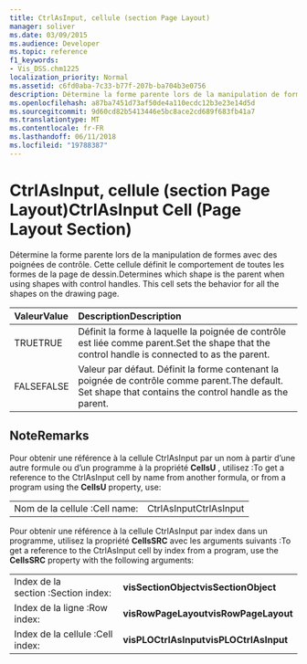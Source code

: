```yaml
---
title: CtrlAsInput, cellule (section Page Layout)
manager: soliver
ms.date: 03/09/2015
ms.audience: Developer
ms.topic: reference
f1_keywords:
- Vis_DSS.chm1225
localization_priority: Normal
ms.assetid: c6fd0aba-7c33-b77f-207b-ba704b3e0756
description: Détermine la forme parente lors de la manipulation de formes avec des poignées de contrôle. Cette cellule définit le comportement de toutes les formes de la page de dessin.
ms.openlocfilehash: a87ba7451d73af50de4a110ecdc12b3e23e14d5d
ms.sourcegitcommit: 9d60cd82b5413446e5bc8ace2cd689f683fb41a7
ms.translationtype: MT
ms.contentlocale: fr-FR
ms.lasthandoff: 06/11/2018
ms.locfileid: "19788387"
---
```

# <a name="ctrlasinput-cell-page-layout-section"></a><span data-ttu-id="26a09-104">CtrlAsInput, cellule (section Page Layout)</span><span class="sxs-lookup"><span data-stu-id="26a09-104">CtrlAsInput Cell (Page Layout Section)</span></span>

<span data-ttu-id="26a09-p102">Détermine la forme parente lors de la manipulation de formes avec des poignées de contrôle. Cette cellule définit le comportement de toutes les formes de la page de dessin.</span><span class="sxs-lookup"><span data-stu-id="26a09-p102">Determines which shape is the parent when using shapes with control handles. This cell sets the behavior for all the shapes on the drawing page.</span></span>
  
|<span data-ttu-id="26a09-107">**Valeur**</span><span class="sxs-lookup"><span data-stu-id="26a09-107">**Value**</span></span>|<span data-ttu-id="26a09-108">**Description**</span><span class="sxs-lookup"><span data-stu-id="26a09-108">**Description**</span></span>|
|:-----|:-----|
| <span data-ttu-id="26a09-109">TRUE</span><span class="sxs-lookup"><span data-stu-id="26a09-109">TRUE</span></span>  <br/> | <span data-ttu-id="26a09-110">Définit la forme à laquelle la poignée de contrôle est liée comme parent.</span><span class="sxs-lookup"><span data-stu-id="26a09-110">Set the shape that the control handle is connected to as the parent.</span></span>  <br/> |
| <span data-ttu-id="26a09-111">FALSE</span><span class="sxs-lookup"><span data-stu-id="26a09-111">FALSE</span></span>  <br/> | <span data-ttu-id="26a09-p103">Valeur par défaut. Définit la forme contenant la poignée de contrôle comme parent.</span><span class="sxs-lookup"><span data-stu-id="26a09-p103">The default. Set shape that contains the control handle as the parent.</span></span>  <br/> |
   
## <a name="remarks"></a><span data-ttu-id="26a09-114">Note</span><span class="sxs-lookup"><span data-stu-id="26a09-114">Remarks</span></span>

<span data-ttu-id="26a09-115">Pour obtenir une référence à la cellule CtrlAsInput par un nom à partir d’une autre formule ou d’un programme à la propriété **CellsU** , utilisez :</span><span class="sxs-lookup"><span data-stu-id="26a09-115">To get a reference to the CtrlAsInput cell by name from another formula, or from a program using the **CellsU** property, use:</span></span> 
  
|||
|:-----|:-----|
| <span data-ttu-id="26a09-116">Nom de la cellule :</span><span class="sxs-lookup"><span data-stu-id="26a09-116">Cell name:</span></span>  <br/> | <span data-ttu-id="26a09-117">CtrlAsInput</span><span class="sxs-lookup"><span data-stu-id="26a09-117">CtrlAsInput</span></span>  <br/> |
   
<span data-ttu-id="26a09-118">Pour obtenir une référence à la cellule CtrlAsInput par index dans un programme, utilisez la propriété **CellsSRC** avec les arguments suivants :</span><span class="sxs-lookup"><span data-stu-id="26a09-118">To get a reference to the CtrlAsInput cell by index from a program, use the **CellsSRC** property with the following arguments:</span></span> 
  
|||
|:-----|:-----|
| <span data-ttu-id="26a09-119">Index de la section :</span><span class="sxs-lookup"><span data-stu-id="26a09-119">Section index:</span></span>  <br/> |<span data-ttu-id="26a09-120">**visSectionObject**</span><span class="sxs-lookup"><span data-stu-id="26a09-120">**visSectionObject**</span></span> <br/> |
| <span data-ttu-id="26a09-121">Index de la ligne :</span><span class="sxs-lookup"><span data-stu-id="26a09-121">Row index:</span></span>  <br/> |<span data-ttu-id="26a09-122">**visRowPageLayout**</span><span class="sxs-lookup"><span data-stu-id="26a09-122">**visRowPageLayout**</span></span> <br/> |
| <span data-ttu-id="26a09-123">Index de la cellule :</span><span class="sxs-lookup"><span data-stu-id="26a09-123">Cell index:</span></span>  <br/> |<span data-ttu-id="26a09-124">**visPLOCtrlAsInput**</span><span class="sxs-lookup"><span data-stu-id="26a09-124">**visPLOCtrlAsInput**</span></span> <br/> |
   

